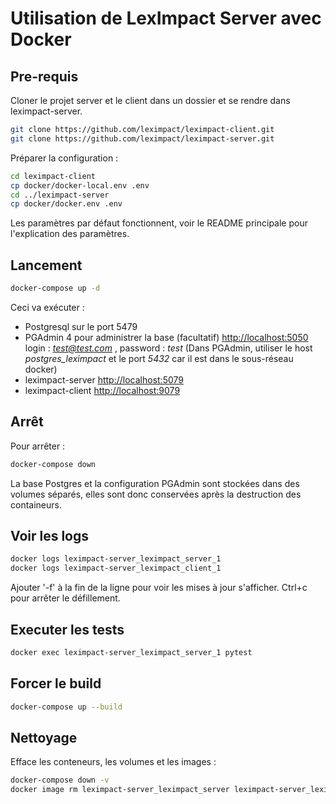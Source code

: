 # Utilisation de LexImpact Server avec Docker

## Pre-requis

Cloner le projet server et le client dans un dossier et se rendre dans leximpact-server.
```sh
git clone https://github.com/leximpact/leximpact-client.git
git clone https://github.com/leximpact/leximpact-server.git
```

Préparer la configuration :
```sh
cd leximpact-client
cp docker/docker-local.env .env
cd ../leximpact-server
cp docker/docker.env .env
```
Les paramètres par défaut fonctionnent, voir le README principale pour l'explication des paramètres.

## Lancement

```sh
docker-compose up -d
```
Ceci va exécuter :
 - Postgresql sur le port 5479
 - PGAdmin 4 pour administrer la base (facultatif) [http://localhost:5050](http://localhost:5050) login : *test@test.com* , password : *test* (Dans PGAdmin, utiliser le host *postgres_leximpact* et le port *5432* car il est dans le sous-réseau docker)
 - leximpact-server [http://localhost:5079](http://localhost:5079)
 - leximpact-client [http://localhost:9079](http://localhost:9079)


## Arrêt

Pour arrêter :
```sh
docker-compose down
```

La base Postgres et la configuration PGAdmin sont stockées dans des volumes séparés, elles sont donc conservées après la destruction des containeurs.

## Voir les logs

```sh
docker logs leximpact-server_leximpact_server_1
docker logs leximpact-server_leximpact_client_1
```
Ajouter '-f' à la fin de la ligne pour voir les mises à jour s'afficher. Ctrl+c pour arrêter le défillement.

## Executer les tests
```sh
docker exec leximpact-server_leximpact_server_1 pytest
```

## Forcer le build
```sh
docker-compose up --build
```


## Nettoyage
Efface les conteneurs, les volumes et les images :
```sh
docker-compose down -v
docker image rm leximpact-server_leximpact_server leximpact-server_leximpact_client
```
